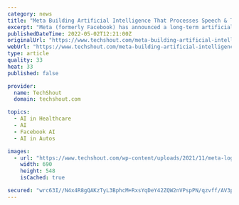 ```yaml
---
category: news
title: "Meta Building Artificial Intelligence That Processes Speech & Text Just Like Humans Do"
excerpt: "Meta (formerly Facebook) has announced a long-term artificial intelligence (AI) research initiative to better understand how the human brain processes speech and text, and build AI systems that learn like people do. In collaboration with neuroimaging ..."
publishedDateTime: 2022-05-02T12:21:00Z
originalUrl: "https://www.techshout.com/meta-building-artificial-intelligence-that-processes-speech-text-just-like-humans-do/"
webUrl: "https://www.techshout.com/meta-building-artificial-intelligence-that-processes-speech-text-just-like-humans-do/"
type: article
quality: 33
heat: 33
published: false

provider:
  name: TechShout
  domain: techshout.com

topics:
  - AI in Healthcare
  - AI
  - Facebook AI
  - AI in Autos

images:
  - url: "https://www.techshout.com/wp-content/uploads/2021/11/meta-logo.jpg"
    width: 690
    height: 548
    isCached: true

secured: "wrc63I//N4x4R8gQAKzTyL3BphcM+RxsYqDeY42ZQW2nVPspPN/qzvff/AV3pM5A0Wi9VmFMLLoBQdAqr2tsm65ynoYmqvrlCkgL2l5FMFsSypDWpVKjC3ywY4D2WHF7aR/8gziuU2uAG3LieRseAuxyWzjygw2TTrHwBuwir9TRTxGTIB/uwlHpi+zApENkiptwlphz2v7IKsG3aXdeFj92DDwUPdR6I3QcMtsU13KjsM22Z5l7YbsoVTY/fNYYwC6sgKEunrepuhCq4VvsfJiEvlTd/9zMOxMrzDVd76xuV/HsLdFQfnR/BI5OA/quLoG05H7TDrJWq2xh9CnBT9E/WBWSpnSmuVz/v2Fp09k=;rrdRIhNTvKup/F+GaoARhg=="
---
```


